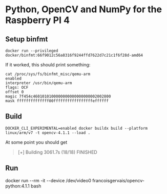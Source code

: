 # Python, OpenCV and NumPy for the Raspberry PI 4

## Setup binfmt

```
docker run --privileged docker/binfmt:66f9012c56a8316f9244ffd7622d7c21c1f6f28d-amd64
```
If it worked, this should print something:
```
cat /proc/sys/fs/binfmt_misc/qemu-arm
enabled
interpreter /usr/bin/qemu-arm
flags: OCF
offset 0
magic 7f454c4601010100000000000000000002002800
mask ffffffffffffff00fffffffffffffffffeffffff
```

## Build

```
DOCKER_CLI_EXPERIMENTAL=enabled docker buildx build --platform linux/arm/v7 -t opencv-4.1.1 --load .
```

At some point you should get
> [+] Building 3061.7s (18/18) FINISHED

## Run

docker run --rm -it --device /dev/video0 francoisgervais/opencv-python:4.1.1 bash
